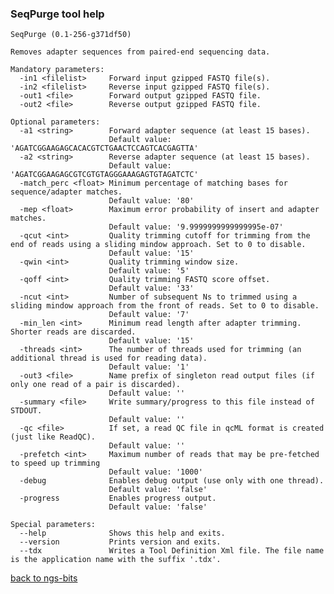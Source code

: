 ### SeqPurge tool help
	SeqPurge (0.1-256-g371df50)
	
	Removes adapter sequences from paired-end sequencing data.
	
	Mandatory parameters:
	  -in1 <filelist>     Forward input gzipped FASTQ file(s).
	  -in2 <filelist>     Reverse input gzipped FASTQ file(s).
	  -out1 <file>        Forward output gzipped FASTQ file.
	  -out2 <file>        Reverse output gzipped FASTQ file.
	
	Optional parameters:
	  -a1 <string>        Forward adapter sequence (at least 15 bases).
	                      Default value: 'AGATCGGAAGAGCACACGTCTGAACTCCAGTCACGAGTTA'
	  -a2 <string>        Reverse adapter sequence (at least 15 bases).
	                      Default value: 'AGATCGGAAGAGCGTCGTGTAGGGAAAGAGTGTAGATCTC'
	  -match_perc <float> Minimum percentage of matching bases for sequence/adapter matches.
	                      Default value: '80'
	  -mep <float>        Maximum error probability of insert and adapter matches.
	                      Default value: '9.9999999999999995e-07'
	  -qcut <int>         Quality trimming cutoff for trimming from the end of reads using a sliding mindow approach. Set to 0 to disable.
	                      Default value: '15'
	  -qwin <int>         Quality trimming window size.
	                      Default value: '5'
	  -qoff <int>         Quality trimming FASTQ score offset.
	                      Default value: '33'
	  -ncut <int>         Number of subsequent Ns to trimmed using a sliding mindow approach from the front of reads. Set to 0 to disable.
	                      Default value: '7'
	  -min_len <int>      Minimum read length after adapter trimming. Shorter reads are discarded.
	                      Default value: '15'
	  -threads <int>      The number of threads used for trimming (an additional thread is used for reading data).
	                      Default value: '1'
	  -out3 <file>        Name prefix of singleton read output files (if only one read of a pair is discarded).
	                      Default value: ''
	  -summary <file>     Write summary/progress to this file instead of STDOUT.
	                      Default value: ''
	  -qc <file>          If set, a read QC file in qcML format is created (just like ReadQC).
	                      Default value: ''
	  -prefetch <int>     Maximum number of reads that may be pre-fetched to speed up trimming
	                      Default value: '1000'
	  -debug              Enables debug output (use only with one thread).
	                      Default value: 'false'
	  -progress           Enables progress output.
	                      Default value: 'false'
	
	Special parameters:
	  --help              Shows this help and exits.
	  --version           Prints version and exits.
	  --tdx               Writes a Tool Definition Xml file. The file name is the application name with the suffix '.tdx'.
	
[back to ngs-bits](https://github.com/marc-sturm/ngs-bits)